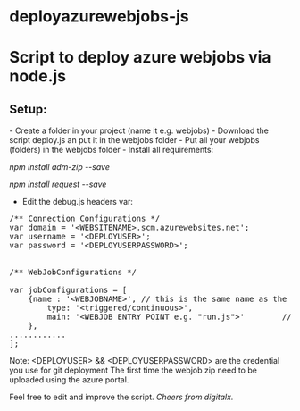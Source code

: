 # deployazurewebjobs-js
<h1>Script to deploy azure webjobs via node.js</h1>

<h2>Setup:</h2>
- Create a folder in your project (name it e.g. webjobs)
- Download the script deploy.js an put it in the webjobs folder
- Put all your webjobs (folders) in the webjobs folder
- Install all requirements:
      
<p><i>npm install adm-zip --save</i></p>
<p><i>npm install request --save</i></p>

- Edit the debug.js headers var:

<pre>
/** Connection Configurations */
var domain = '&lt;WEBSITENAME&gt;.scm.azurewebsites.net';
var username = '&lt;DEPLOYUSER&gt;';
var password = '&lt;DEPLOYUSERPASSWORD&gt;';


/** WebJobConfigurations */

var jobConfigurations = [
    {name : '&lt;WEBJOBNAME&gt;', // this is the same name as the folder and as the final zip
        type: '&lt;triggered/continuous&gt;',
        main: '&lt;WEBJOB ENTRY POINT e.g. "run.js"&gt;'        // file to be executed
    },
............
];
</pre>
Note:
&lt;DEPLOYUSER&gt; && &lt;DEPLOYUSERPASSWORD&gt; are the credential you use for git deployment
The first time the webjob zip need to be uploaded using the azure portal.

Feel free to edit and improve the script.
<i>Cheers from digitalx.</i>
